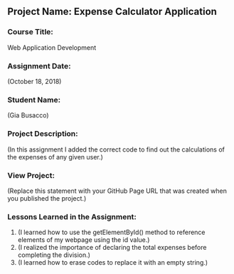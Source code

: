 ## Project Name:  Expense Calculator Application

### Course Title:
Web Application Development

### Assignment Date:  
(October 18, 2018)

### Student Name:  
(Gia Busacco)

### Project Description:
(In this assignment I added the correct code to find out the calculations of the expenses of any given user.)

### View Project:
(Replace this statement with your GitHub Page URL that was created when you 
 published the project.)

### Lessons Learned in the Assignment:
1. (I learned how to use the getElementById() method to reference elements of my webpage using the id value.)
2. (I realized the importance of declaring the total expenses before completing the division.)
3. (I learned how to erase codes to replace it with an empty string.)



